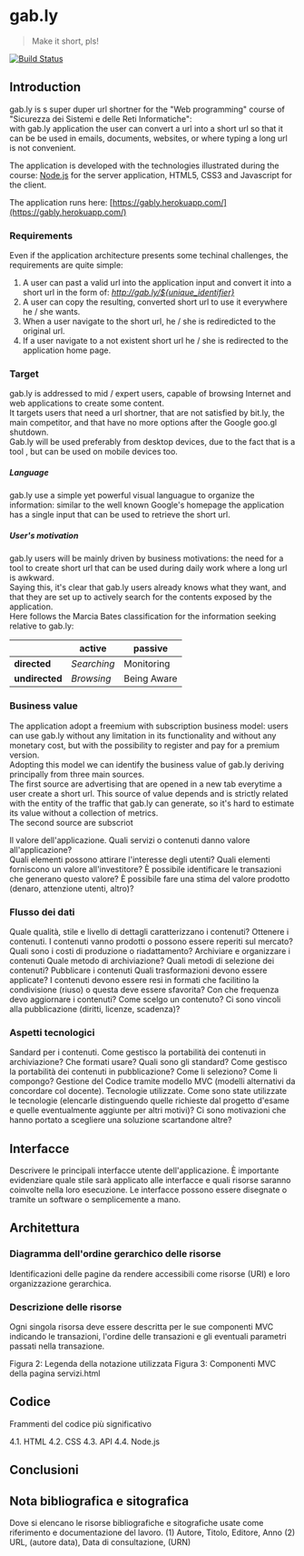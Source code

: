 # gab.ly
> Make it short, pls!

[![Build Status](https://travis-ci.org/gabrieledarrigo/gably.svg?branch=master)](https://travis-ci.org/gabrieledarrigo/gably)

## Introduction

gab.ly is s super duper url shortner for the "Web programming" course of "Sicurezza dei Sistemi e delle Reti Informatiche":  
with gab.ly application the user can convert a url into a short url so that it can be be used in emails, documents, websites, or where typing a long url is not convenient.  

The application is developed with the technologies illustrated during the course: [Node.js](https://nodejs.org/it/) for the server application, HTML5, CSS3 and Javascript for the client.  

The application runs here: [https://gably.herokuapp.com/](https://gably.herokuapp.com/)

### Requirements

Even if the application architecture presents some techinal challenges, the requirements are quite simple: 

1. A user can past a valid url into the application input and convert it into a short url in the form of: *http://gab.ly/${unique_identifier}*
2. A user can copy the resulting, converted short url to use it everywhere he / she wants.
3. When a user navigate to the short url, he / she is rediredicted to the original url.
4. If a user navigate to a not existent short url he / she is redirected to the application home page.

### Target

gab.ly is addressed to mid / expert users, capable of browsing Internet and web applications to create some content.  
It targets users that need a url shortner, that are not satisfied by bit.ly, the main competitor, and that have no more options after the
Google goo.gl shutdown.  
Gab.ly will be used preferably from desktop devices, due to the fact that is a tool , but can be used on mobile devices too.

##### Language

gab.ly use a simple yet powerful visual languague to organize the information: similar to the well known Google's homepage the application has a single input that can be used to retrieve the short url.

##### User's motivation

gab.ly users will be mainly driven by business motivations: the need for a tool to create short url that can be used during daily work where a long url is awkward.    
Saying this, it's clear that gab.ly users already knows what they want, and that they are set up to actively search for the contents exposed by the application.  
Here follows the Marcia Bates classification for the information seeking relative to gab.ly:

|            | active    | passive     |
|------------|-----------|-------------|
| **directed**   | *Searching* | Monitoring  |
| **undirected** | *Browsing*  | Being Aware |


### Business value

The application adopt a freemium with subscription business model: users can use gab.ly without any limitation in its functionality and without any monetary cost, but with the possibility to register and pay for a premium version.  
Adopting this model we can identify the business value of gab.ly deriving principally from three main sources.  
The first source are advertising that are opened in a new tab everytime a user create a short url. This source of value depends and is strictly related with the entity of the traffic that gab.ly can generate, so it's hard to estimate its value without a collection of metrics.  
The second source are subscriot

Il valore dell'applicazione.
Quali servizi o contenuti danno valore all'applicazione?  
Quali elementi possono attirare l'interesse degli utenti?
Quali elementi forniscono un valore all'investitore?
È possibile identificare le transazioni che generano questo valore?
È possibile fare una stima del valore prodotto (denaro, attenzione utenti, altro)?

###  Flusso dei dati
Quale qualità, stile e livello di dettagli caratterizzano i contenuti? Ottenere i contenuti.
I contenuti vanno prodotti o possono essere reperiti sul mercato? Quali sono i costi di produzione o riadattamento?
Archiviare e organizzare i contenuti
Quale metodo di archiviazione?
Quali metodi di selezione dei contenuti?
Pubblicare i contenuti
Quali trasformazioni devono essere applicate?
I contenuti devono essere resi in formati che facilitino la condivisione (riuso) o questa deve essere sfavorita?
Con che frequenza devo aggiornare i contenuti?
Come scelgo un contenuto?
Ci sono vincoli alla pubblicazione (diritti, licenze, scadenza)?

### Aspetti tecnologici
Sandard per i contenuti. Come gestisco la portabilità dei contenuti in archiviazione? Che formati usare? Quali sono gli standard? Come gestisco la portabilità dei contenuti in pubblicazione? Come li seleziono? Come li compongo?
Gestione del Codice tramite modello MVC (modelli alternativi da concordare col docente).
Tecnologie utilizzate. Come sono state utilizzate le tecnologie (elencarle distinguendo quelle richieste dal progetto d'esame e quelle eventualmente aggiunte per altri motivi)? Ci sono motivazioni che hanno portato a scegliere una soluzione scartandone altre?

## Interfacce
Descrivere le principali interfacce utente dell'applicazione. È importante evidenziare quale stile sarà applicato alle interfacce e quali risorse saranno coinvolte nella loro esecuzione.
Le interfacce possono essere disegnate o tramite un software o semplicemente a mano.
 
## Architettura

### Diagramma dell'ordine gerarchico delle risorse
Identificazioni delle pagine da rendere accessibili come risorse (URI) e loro organizzazione gerarchica.

### Descrizione delle risorse
Ogni singola risorsa deve essere descritta per le sue componenti MVC indicando le transazioni, l'ordine delle transazioni e gli eventuali parametri passati nella transazione.

Figura 2: Legenda della notazione utilizzata
Figura 3: Componenti MVC della pagina servizi.html

## Codice
Frammenti del codice più significativo
  
4.1. HTML
4.2. CSS
4.3. API
4.4. Node.js

## Conclusioni

## Nota bibliografica e sitografica
Dove si elencano le risorse bibliografiche e sitografiche usate come riferimento e documentazione del lavoro.
(1) Autore, Titolo, Editore, Anno
(2) URL, (autore data), Data di consultazione, (URN)